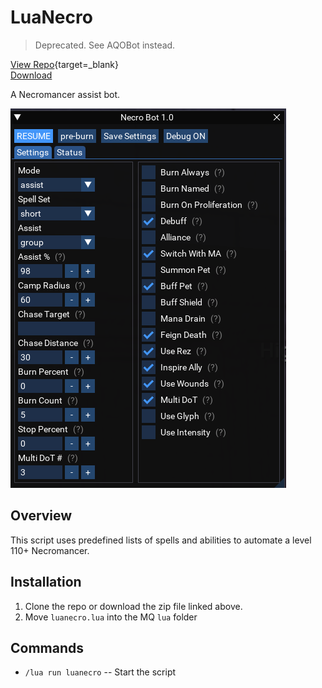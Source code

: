 # LuaNecro

> Deprecated. See AQOBot instead.

[View Repo](https://github.com/aquietone/luanecro){target=_blank}  
[Download](https://github.com/aquietone/luanecro/-/archive/main/luanecro-main.zip)  

A Necromancer assist bot. 

![](../images/luanecro/luanecro.png)

## Overview

This script uses predefined lists of spells and abilities to automate a level 110+ Necromancer.

## Installation

1. Clone the repo or download the zip file linked above.
2. Move `luanecro.lua` into the MQ `lua` folder

## Commands

* `/lua run luanecro` -- Start the script